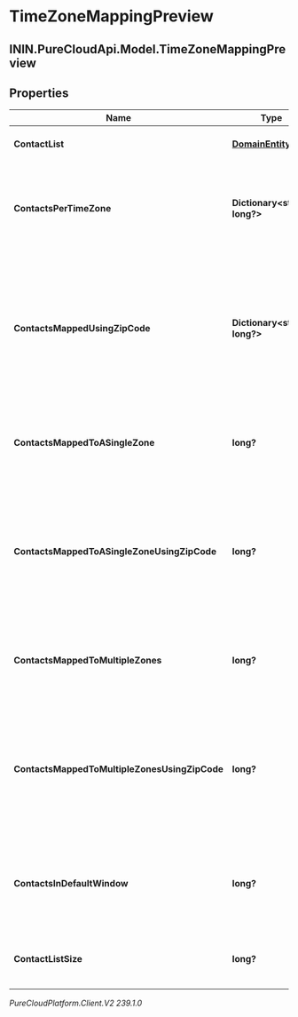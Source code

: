 # TimeZoneMappingPreview

## ININ.PureCloudApi.Model.TimeZoneMappingPreview

## Properties

|Name | Type | Description | Notes|
|------------ | ------------- | ------------- | -------------|
| **ContactList** | [**DomainEntityRef**](DomainEntityRef) | The associated ContactList | [optional] |
| **ContactsPerTimeZone** | **Dictionary&lt;string, long?&gt;** | The number of contacts per time zone that mapped to only that time zone | [optional] |
| **ContactsMappedUsingZipCode** | **Dictionary&lt;string, long?&gt;** | The number of contacts per time zone that mapped to only that time zone and were mapped using the zip code column | [optional] |
| **ContactsMappedToASingleZone** | **long?** | The total number of contacts that mapped to a single time zone | [optional] |
| **ContactsMappedToASingleZoneUsingZipCode** | **long?** | The total number of contacts that mapped to a single time zone and were mapped using the zip code column | [optional] |
| **ContactsMappedToMultipleZones** | **long?** | The total number of contacts that mapped to multiple time zones | [optional] |
| **ContactsMappedToMultipleZonesUsingZipCode** | **long?** | The total number of contacts that mapped to multiple time zones and were mapped using the zip code column | [optional] |
| **ContactsInDefaultWindow** | **long?** | The total number of contacts that will be dialed during the default window | [optional] |
| **ContactListSize** | **long?** | The total number of contacts in the contact list | [optional] |



_PureCloudPlatform.Client.V2 239.1.0_
